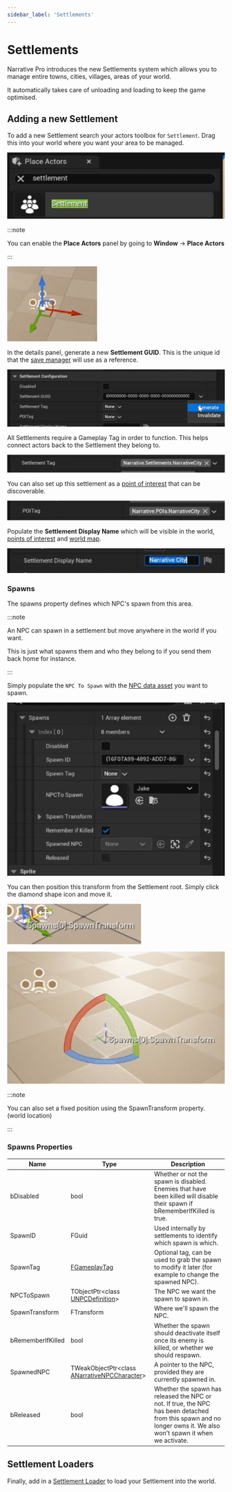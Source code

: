 ```yaml
---
sidebar_label: 'Settlements'
---
```


# Settlements

Narrative Pro introduces the new Settlements system which allows you to manage entire towns, cities, villages, areas of your world. 

It automatically takes care of unloading and loading to keep the game optimised. 

## Adding a new Settlement

To add a new Settlement search your actors toolbox for `Settlement`. Drag this into your world where you want your area to be managed.

![settlements-new.png](/img/pro/settlements/settlements-new.png)

:::note

You can enable the **Place Actors** panel by going to **Window** -> **Place Actors**

:::

![settlements-new-placed.png](/img/pro/settlements/settlements-new-placed.png)

In the details panel, generate a new **Settlement GUID**. This is the unique id that the [save manager](../saving/index.md) will use as a reference. 

![settlements-new-guid.png](/img/pro/settlements/settlements-new-guid.png)

All Settlements require a Gameplay Tag in order to function. This helps connect actors back to the Settlement they belong to.

![settlements-new-tag.png](/img/pro/settlements/settlements-new-tag.png)

You can also set up this settlement as a [point of interest](../navigator/pointsofinterest.md) that can be discoverable.

![settlements-new-POI.png](/img/pro/settlements/settlements-new-POI.png)

Populate the **Settlement Display Name** which will be visible in the world, [points of interest](../navigator/pointsofinterest.md) and [world map](../ui/navigator/worldmap.md).

![settlements-new-displayname.png](/img/pro/settlements/settlements-new-displayname.png)

### Spawns

The spawns property defines which NPC's spawn from this area. 

:::note

An NPC can spawn in a settlement but move anywhere in the world if you want.

This is just what spawns them and who they belong to if you send them back home for instance.

:::

Simply populate the `NPC To Spawn` with the [NPC data asset](../npcs/index.md) you want to spawn.

![spawns.png](/img/pro/settlements/spawns.png)

You can then position this transform from the Settlement root. Simply click the diamond shape icon and move it.

![settlements-spawns-transform-premove.png](/img/pro/settlements/settlements-spawns-transform-premove.png)

![settlements-spawns-transform-postmove.png](/img/pro/settlements/settlements-spawns-transform-postmove.png)

:::note

You can also set a fixed position using the SpawnTransform property. (world location)

:::

### Spawns Properties

| Name              | Type                                                                                                             | Description                                                                                                                                                       |
|-------------------|------------------------------------------------------------------------------------------------------------------|-------------------------------------------------------------------------------------------------------------------------------------------------------------------|
| bDisabled         | bool                                                                                                             | Whether or not the spawn is disabled. Enemies that have been killed will disable their spawn if bRememberIfKilled is true.                                        |
| SpawnID           | FGuid                                                                                                            | Used internally by settlements to identify which spawn is which.                                                                                                  |
| SpawnTag          | [FGameplayTag](https://dev.epicgames.com/documentation/en-us/unreal-engine/using-gameplay-tags-in-unreal-engine) | Optional tag, can be used to grab the spawn to modify it later (for example to change the spawned NPC).                                                           |
| NPCToSpawn        | TObjectPtr\<class [UNPCDefinition](../npcs/index.md)\>                                                           | The NPC we want the spawn to spawn in.                                                                                                                            |
| SpawnTransform    | FTransform                                                                                                       | Where we'll spawn the NPC.                                                                                                                                        |
| bRememberIfKilled | bool                                                                                                             | Whether the spawn should deactivate itself once its enemy is killed, or whether we should respawn.                                                                |
| SpawnedNPC        | TWeakObjectPtr\<class [ANarrativeNPCCharacter](../npcs/index.md)\>                                               | A pointer to the NPC, provided they are currently spawned in.                                                                                                     |
| bReleased         | bool                                                                                                             | Whether the spawn has released the NPC or not. If true, the NPC has been detached from this spawn and no longer owns it. We also won't spawn it when we activate. |

## Settlement Loaders

Finally, add in a [Settlement Loader](./settlement-loaders.md) to load your Settlement into the world.
